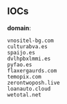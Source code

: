 
## IOCs

__domain__:

```text
vnositel-bg.com
culturabva.es
spaijo.es
dvlhpbxlmmi.es
pyfao.es
flaxergaurds.com
temopix.com
zerontwoposh.live
loanauto.cloud
wetotal.net
```